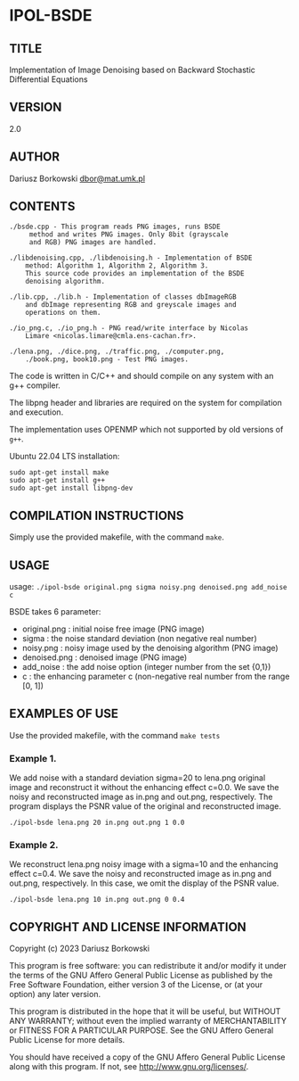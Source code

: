 # IPOL-BSDE

## TITLE

Implementation of Image Denoising based on Backward Stochastic
Differential Equations


## VERSION

2.0 

## AUTHOR

Dariusz Borkowski <dbor@mat.umk.pl>

## CONTENTS

```
./bsde.cpp - This program reads PNG images, runs BSDE
	 method and writes PNG images. Only 8bit (grayscale
	 and RGB) PNG images are handled. 

./libdenoising.cpp, ./libdenoising.h - Implementation of BSDE
	method: Algorithm 1, Algorithm 2, Algorithm 3.
	This source code provides an implementation of the BSDE
	denoising algorithm.

./lib.cpp, ./lib.h - Implementation of classes dbImageRGB
	and dbImage representing RGB and greyscale images and
	operations on them.

./io_png.c, ./io_png.h - PNG read/write interface by Nicolas
	Limare <nicolas.limare@cmla.ens-cachan.fr>.

./lena.png, ./dice.png, ./traffic.png, ./computer.png,
	./book.png, book10.png - Test PNG images.
```

The code is written in C/C++ and should compile on any system
with an g++ compiler.

The libpng header and libraries are required on the system for
compilation and execution. 

The implementation uses OPENMP which not supported by old
versions of `g++`.

Ubuntu 22.04 LTS installation:

```shell
sudo apt-get install make
sudo apt-get install g++
sudo apt-get install libpng-dev
```

## COMPILATION INSTRUCTIONS

Simply use the provided makefile, with the command `make`.


## USAGE

usage: `./ipol-bsde original.png sigma noisy.png denoised.png add_noise c`

BSDE takes 6 parameter: 
* original.png 	: initial noise free image (PNG image)
* sigma     	: the noise standard deviation (non negative real number)
* noisy.png  	: noisy image used by the denoising algorithm (PNG image)
* denoised.png	: denoised image (PNG image)
* add_noise     : the add noise option (integer number from the set {0,1}) 
* c		: the enhancing parameter c (non-negative real number from the range [0, 1])

## EXAMPLES OF USE

Use the provided makefile, with the command `make tests`

### Example 1.

We add noise with a standard deviation sigma=20 to lena.png original
image and reconstruct it without the enhancing effect c=0.0. We save
the noisy and reconstructed image as in.png and out.png, respectively.
The program displays the PSNR value of the original and reconstructed
image.

```shell
./ipol-bsde lena.png 20 in.png out.png 1 0.0
```

### Example 2.

We reconstruct lena.png noisy image with a sigma=10 and the enhancing
effect c=0.4. We save the noisy and reconstructed image as in.png and
out.png, respectively. In this case, we omit the display of the PSNR
value.

```shell
./ipol-bsde lena.png 10 in.png out.png 0 0.4
```

## COPYRIGHT AND LICENSE INFORMATION

Copyright (c) 2023 Dariusz Borkowski

This program is free software: you can redistribute it and/or modify
it under the terms of the GNU Affero General Public License as published
by the Free Software Foundation, either version 3 of the License, or
(at your option) any later version.

This program is distributed in the hope that it will be useful, but
WITHOUT ANY WARRANTY; without even the implied warranty of MERCHANTABILITY
or FITNESS FOR A PARTICULAR PURPOSE. See the GNU Affero General Public
License for more details.
 
You should have received a copy of the GNU Affero General Public License
along with this program. If not, see <http://www.gnu.org/licenses/>.
